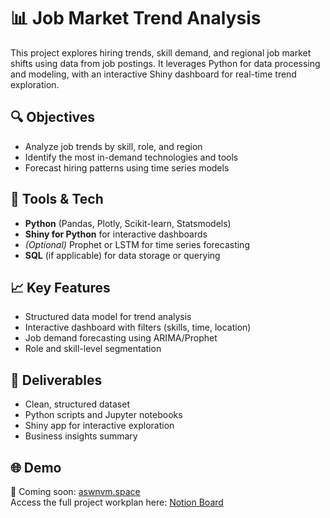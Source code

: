 # 📊 Job Market Trend Analysis

This project explores hiring trends, skill demand, and regional job market shifts using data from job postings. It leverages Python for data processing and modeling, with an interactive Shiny dashboard for real-time trend exploration.

## 🔍 Objectives

- Analyze job trends by skill, role, and region  
- Identify the most in-demand technologies and tools  
- Forecast hiring patterns using time series models

## 🧰 Tools & Tech

- **Python** (Pandas, Plotly, Scikit-learn, Statsmodels)
- **Shiny for Python** for interactive dashboards
- *(Optional)* Prophet or LSTM for time series forecasting
- **SQL** (if applicable) for data storage or querying

## 📈 Key Features

- Structured data model for trend analysis
- Interactive dashboard with filters (skills, time, location)
- Job demand forecasting using ARIMA/Prophet
- Role and skill-level segmentation

<!-- ## 🚀 Status

🛠️ In progress — Dashboard integration and forecasting module under development -->

## 📁 Deliverables

- Clean, structured dataset
- Python scripts and Jupyter notebooks
- Shiny app for interactive exploration
- Business insights summary

## 🌐 Demo

📎 Coming soon: [aswnvm.space](https://aswnvm.space)  
Access the full project workplan here: [Notion Board](https://easy-diagnostic-eae.notion.site/Job-Market-Trend-233696a4aeea802c8e98f8667819ee5e)
